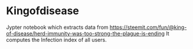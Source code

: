 # Kingofdisease

Jypter notebook which extracts data from https://steemit.com/fun/@king-of-disease/herd-immunity-was-too-strong-the-plague-is-ending
It computes the Infection index of all users. 
